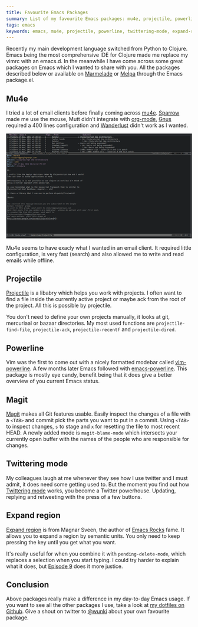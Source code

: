 ```yaml
---
title: Favourite Emacs Packages
summary: List of my favourite Emacs packages: mu4e, projectile, powerline, twittering-mode and expand-region.
tags: emacs
keywords: emacs, mu4e, projectile, powerline, twittering-mode, expand-region
---
```


Recently my main development language switched from Python to Clojure. Emacs
being the most comprehensive IDE for Clojure made me replace my vimrc with an
emacs.d. In the meanwhile I have come across some great packages on Emacs
which I wanted to share with you. All the packages described below or
available on [Marmelade] or [Melpa] through the Emacs package.el.

[Marmelade]: http://marmalade-repo.org/
[Melpa]: http://melpa.milkbox.net/

## Mu4e

I tried a lot of email clients before finally coming across [mu4e]. [Sparrow]
made me use the mouse, Mutt didn't integrate with [org-mode], [Gnus] required
a 400 lines configuration and [Wanderlust] didn't work as I
wanted. 

<a class="colorbox" href="/images/posts/emacs-screenshot-mu4e.png" title="Emacs on Mu4e"><img src="/images/posts/emacs-screenshot-mu4e.png" /></a>

Mu4e seems to have exacly what I wanted in an email client. It required little
configuration, is very fast (search) and also allowed me to write and read
emails while offline.

[mu4e]: http://www.djcbsoftware.nl/code/mu/mu4e.html
[Sparrow]: http://www.sparrowmailapp.com/
[org-mode]: http://orgmode.org/
[Gnus]: http://www.gnus.org/
[Wanderlust]: http://www.gohome.org/wl/

## Projectile

[Projectile] is a libabry which helps you work with projects. I often want to
find a file inside the currently active project or maybe ack from the root of
the project. All this is possible by projectile.

You don't need to define your own projects manually, it looks at git,
mercuriaal or bazaar directories. My most used functions are
`projectile-find-file`, `projectile-ack`, `projectile-recentf` and
`projectile-dired`.

[Projectile]: https://github.com/bbatsov/projectile

## Powerline

Vim was the first to come out with a nicely formatted modebar called
[vim-powerline]. A few months later Emacs followed with
[emacs-powerline]. This package is mostly eye candy, benefit being that it
does give a better overview of you current Emacs
status.

[vim-powerline]: https://github.com/Lokaltog/vim-powerline
[emacs-powerline]: https://github.com/milkypostman/powerline

## Magit

[Magit] makes all Git features usable. Easily inspect the changes of a file
with a `<TAB>` and commit pick the parts you want to put in a commit. Using
`<TAB>` to inspect changes, `s` to stage and `x` for resetting the file to
most recent HEAD. A newly added mode is `magit-blame-mode` which intersects
your currently open buffer with the names of the people who are responsible
for changes.

[Magit]: http://philjackson.github.com/magit/

## Twittering mode

My colleagues laugh at me whenever they see how I use twitter and I must
admit, it does need some getting used to. But the moment you find out how
[Twittering mode] works, you become a Twitter powerhouse. Updating, replying and
retweeting with the press of a few buttons.

[Twittering mode]: http://twmode.sourceforge.net/

## Expand region

[Expand region] is from Magnar Sveen, the author of [Emacs Rocks] fame. It
allows you to expand a region by semantic units. You only need to keep
pressing the key until you get what you want. 

It's really useful for when you combine it with `pending-delete-mode`, which
replaces a selection when you start typing. I could try harder to explain what
it does, but [Episode 9] does it more justice.

[Expand region]: https://github.com/magnars/expand-region.el
[Emacs Rocks]: http://emacsrocks.com/
[Episode 9]: http://emacsrocks.com/e09.html

## Conclusion

Above packages really make a difference in my day-to-day Emacs usage. If you
want to see all the other packages I use, take a look at
[my dotfiles on Github]. Give a shout on twitter to [@wunki] about your own
favourite package.

[my dotfiles on Github]: https://github.com/wunki/wunki-dotfiles
[@wunki]: https://twitter.com/wunki

